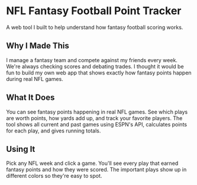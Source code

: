 # NFL Fantasy Football Point Tracker

A web tool I built to help understand how fantasy football scoring works.

## Why I Made This
I manage a fantasy team and compete against my friends every week. We're always checking scores and debating trades. I thought it would be fun to build my own web app that shows exactly how fantasy points happen during real NFL games.

## What It Does
You can see fantasy points happening in real NFL games. See which plays are worth points, how yards add up, and track your favorite players. The tool shows all current and past games using ESPN's API, calculates points for each play, and gives running totals.

## Using It
Pick any NFL week and click a game. You'll see every play that earned fantasy points and how they were scored. The important plays show up in different colors so they're easy to spot.
